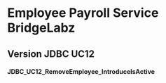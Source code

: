 # Employee Payroll Service BridgeLabz
## Version JDBC UC12
#### JDBC_UC12_RemoveEmployee_IntroduceIsActive 